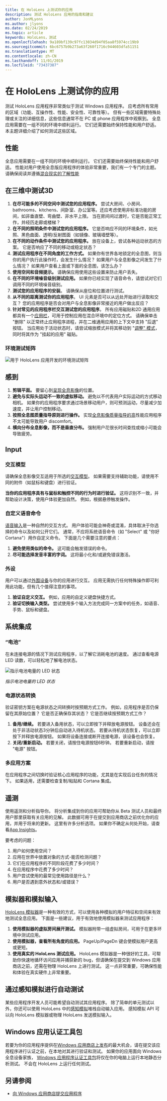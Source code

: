 ```yaml
---
title: 在 HoloLens 上测试你的应用
description: 测试 HoloLens 应用的指南和建议
author: JonMLyons
ms.author: jlyons
ms.date: 02/24/2019
ms.topic: article
keywords: HoloLens，测试
ms.openlocfilehash: 9a189bf139c97fc13034d94f05aa8f5974cc19b9
ms.sourcegitcommit: 6bc6757b9b273a63f260f1716c944603dfa51151
ms.translationtype: MT
ms.contentlocale: zh-CN
ms.lasthandoff: 11/01/2019
ms.locfileid: "73437387"
---
```

# <a name="testing-your-app-on-hololens"></a>在 HoloLens 上测试你的应用

测试 HoloLens 应用程序非常类似于测试 Windows 应用程序。 应考虑所有常用的区域（功能、互操作性、性能、安全性、可靠性等）。 但有一些区域需要特殊处理或关注的详细信息，这些信息通常不在 PC 或 phone 应用程序中观察到。 全息应用需要在一组不同的环境中顺利运行。 它们还需要始终保持性能和用户舒适。 本主题详细介绍了如何测试这些区域。

## <a name="performance"></a>性能

全息应用需要在一组不同的环境中顺利运行。 它们还需要始终保持性能和用户舒适。 性能对用户使用全息版应用程序的体验非常重要，我们有一个专门的主题。 请确保阅读并遵循[混合现实的了解性能](understanding-performance-for-mixed-reality.md)

## <a name="testing-3d-in-3d"></a>在三维中测试3D
1. **在尽可能多的不同空间中测试您的应用程序。** 尝试大房间、小房间、bathrooms、kitchens、间卧室、办公室等。还应考虑使用非标准功能的房间，如非垂直壁、弯曲壁、非水平上限。 当在房间间过渡时，它是否能正常工作，并经历走廊或楼梯？
2. **在不同的照明条件中测试您的应用程序。** 它是否响应不同的环境条件，如光照、黑色曲面、透明/反射图面（如镜像、玻璃墙壁等）。
3. **在不同的动作条件中测试您的应用程序。** 放在设备上，尝试各种运动状态的方案。 它是否响应了不同的移动或稳定状态？
4. **测试应用程序在不同角度的工作方式。** 如果你有世界各地锁定的全息图，则当你的用户执行此操作时，会发生什么情况？ 如果用户与全息影像之间发生了什么情况？ 如果用户查看上面或下面的全息图，该怎么办？
5. **使用空间和音频提示。** 请确保应用使用这些设置来防止用户丢失。
6. **在不同的环境噪音级别测试应用。** 如果你已经实现了语音命令，请尝试对它们调用不同的环境噪音级别。
7. **测试您的应用程序的安装**。 请确保从座位和位置进行测试。
8. **从不同的距离测试你的应用程序**。 UI 元素是否可以从远处开始进行读取和交互？ 您的应用程序是否会对用户与全息影像非常接近的用户做出反应？
9. **针对常见的应用程序栏交互测试您的应用程序**。 所有应用磁贴和2D 通用应用都具有一个[应用栏](navigating-the-windows-mixed-reality-home.md#moving-and-adjusting-apps)，可用于控制应用在混合环境中的定位方式。 请确保单击 "删除" 以正常终止应用程序进程，并在二维通用应用的上下文中支持 "后退" 按钮。 当应用处于活动状态时，请尝试缩放模式并将其移动到 "[调整" 模式](navigating-the-windows-mixed-reality-home.md#moving-and-adjusting-apps)，同时将其作为 "挂起的应用" 磁贴。

### <a name="environmental-test-matrix"></a>环境测试矩阵

![用于 HoloLens 应用开发的环境测试矩阵](images/environment-matrix-600px.png)

## <a name="comfort"></a>感到
1. **剪辑平面。** 要留心到[呈现全息影像](hologram-stability.md#hologram-render-distances)的位置。
2. **避免与实际头运动不一致的虚拟移动。** 避免以不代表用户实际运动的方式移动相机。 如果你的应用程序要求通过场景移动用户，则可预测运动，尽量减少加速度，并让用户控制移动。
3. **按照全息图质量指导原则进行操作。** 实现[全息影像质量指导的高](hologram-stability.md)性能应用程序不太可能导致用户 discomfort。
4. **横向分布全息影像，而不是垂直分布。** 强制用户花很长时间查找或缩小可能会导致疲劳。


## <a name="input"></a>Input

### <a name="interaction-models"></a>交互模型

请确保全息影像交互适用于所选的[交互模型](interaction-fundamentals.md)。
如果需要支持辅助功能，请使用不同的附件（如鼠标和键盘）进行验证。

**当你的应用程序具有与鼠标和触控不同的行为时进行验证。** 这将识别不一致，并帮助设计决策，使用户体验更加自然。 例如，根据悬停触发操作。


### <a name="custom-voice-commands"></a>自定义语音命令

[语音输入](voice-input.md)是一种自然的交互方式。 用户体验可能会神奇或混淆，具体取决于你选择的命令以及如何公开它们。 通常，不应将系统语音命令（如 "Select" 或 "你好 Cortana"）用作自定义命令。 下面是几个需要注意的要点：
1. **避免使用类似的命令。** 这可能会触发错误的命令。
2. **尽可能选择发音丰富的字词。** 这将最小化和/或避免错误激活。

### <a name="peripherals"></a>外设

用户可以通过[外围设备](hardware-accessories.md)与你的应用进行交互。 应用无需执行任何特殊操作即可利用此功能，但有几个值得注意的事项。
1. **验证自定义交互。** 例如，应用的自定义键盘快捷方式。
2. **验证切换输入类型。** 尝试使用多个输入方法完成同一方案中的任务，如语音、手势、鼠标和键盘。

## <a name="system-integration"></a>系统集成

### <a name="battery"></a>“电池”

在未连接电源的情况下测试应用程序，以了解它消耗电池的速度。 通过查看电源 LED 读数，可以轻松地了解电池状态。 

![指示电池电量的 LED 状态](images/batterypowerledindication-500px.png)<br>

*指示电池电量的 LED 状态*

### <a name="power-state-transitions"></a>电源状态转换

验证密钥方案在电源状态之间转换时按预期方式工作。 例如，应用程序是否仍保留在其原始位置？ 它是否正确保存其状态？ 它是否继续按预期方式工作？
1. **备用/继续。** 若要进入备用状态，可以立即按下并释放电源按钮。 设备还会在处于非活动状态3分钟后自动进入待机状态。 若要从待机状态恢复，可以立即按下并释放电源按钮。 如果将设备连接或断开连接电源，该设备也会恢复。
2. **关闭/重新启动。** 若要关闭，请按住电源按钮6秒钟。 若要重新启动，请按 "电源" 按钮。

### <a name="multi-app-scenarios"></a>多应用方案

在应用程序之间切换时验证核心应用程序的功能，尤其是在实现后台任务的情况下。 如果适用，还需要检查复制/粘贴和 Cortana 集成。

## <a name="telemetry"></a>遥测

使用遥测和分析指导你。 将分析集成到你的应用可帮助你从 Beta 测试人员和最终用户那里获取有关应用的见解。 此数据可用于在提交到应用商店之前优化你的应用，并用于将来的更新。 这里有许多分析选项。 如果你不确定从何处开始，请查看[App Insights](https://www.visualstudio.com/products/application-insights-vs.aspx)。

要考虑的问题：
1. 用户如何使用空间？
2. 应用在世界中放置对象的方式-能否检测问题？
3. 它们在应用程序的不同阶段花费了多少时间？
4. 在应用程序中花费了多少时间？
5. 用户尝试使用的最常见使用路径是什么？
6. 用户是否遇到意外状态和/或错误？

## <a name="emulator-and-simulated-input"></a>模拟器和模拟输入

[HoloLens 模拟器](using-the-hololens-emulator.md)是一种有效的方式，可以使用各种模拟的用户特征和空间来有效地测试全息应用。 下面是一些建议，用于有效地使用模拟器来测试应用程序：
1. **使用模拟器的虚拟房间展开测试。** 模拟器附带一组虚拟房间，可用于在更多环境中测试应用。
2. **使用模拟器，查看所有角度的应用。** PageUp/PageDn 键会使模拟用户更高或更短。
3. **使用真实的 HoloLens 测试应用。** HoloLens 模拟器是一种很好的工具，可帮助你快速地循环访问应用并捕获新的 bug，但请确保在提交到 Windows 应用商店之前，还需在物理 HoloLens 上进行测试。 这一点非常重要，可确保性能和体验在真实硬件上非常重要。

## <a name="automated-testing-with-perception-simulation"></a>通过感知模拟进行自动测试

某些应用程序开发人员可能希望自动测试其应用程序。 除了简单的单元测试以外，你还可以使用 HoloLens 中的[感知模拟](perception-simulation.md)堆栈自动输入应用。 感知模拟 API 可以向 HoloLens 模拟器或物理 HoloLens 发送模拟输入。

## <a name="windows-app-certification-kit"></a>Windows 应用认证工具包

若要为你的应用程序提供在[Windows 应用商店上发布](submitting-an-app-to-the-microsoft-store.md)的最大机会，请在提交该应用程序进行认证之前，在本地对其进行验证和测试。 如果你的应用面向 Windows 全息设备家族， [Windows 应用程序认证工具包](https://msdn.microsoft.com/library/windows/apps/xaml/mt186449.aspx)将仅在你的电脑上运行本地静态分析测试。 不会在 HoloLens 上运行任何测试。

## <a name="see-also"></a>另请参阅
* [向 Windows 应用商店提交应用程序](submitting-an-app-to-the-microsoft-store.md)

